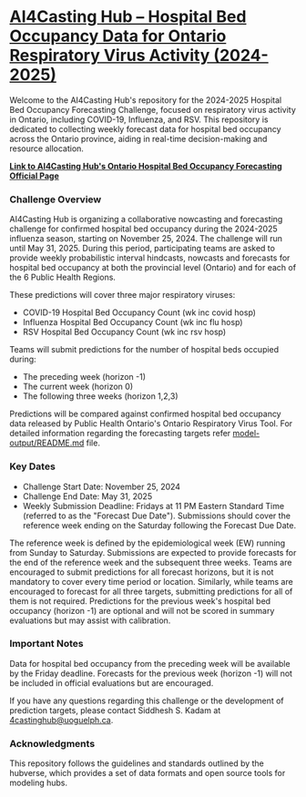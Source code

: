 # [AI4Casting Hub – Hospital Bed Occupancy Data for Ontario Respiratory Virus Activity (2024-2025)](https://sites.uoguelph.ca/4castinghub/hospitalization/)
Welcome to the AI4Casting Hub's repository for the 2024-2025 Hospital Bed Occupancy Forecasting Challenge, focused on respiratory virus activity in Ontario, including COVID-19, Influenza, and RSV. This repository is dedicated to collecting weekly forecast data for hospital bed occupancy across the Ontario province, aiding in real-time decision-making and resource allocation.

[**Link to AI4Casting Hub's Ontario Hospital Bed Occupancy Forecasting Official Page**](https://4castinghub.uoguelph.ca/hospitalization/)

### Challenge Overview
AI4Casting Hub is organizing a collaborative nowcasting and forecasting challenge for confirmed hospital bed occupancy during the 2024-2025 influenza season, starting on November 25, 2024. The challenge will run until May 31, 2025. During this period, participating teams are asked to provide weekly probabilistic interval hindcasts, nowcasts and forecasts for hospital bed occupancy at both the provincial level (Ontario) and for each of the 6 Public Health Regions.

These predictions will cover three major respiratory viruses:
* COVID-19 Hospital Bed Occupancy Count (wk inc covid hosp)
* Influenza Hospital Bed Occupancy Count (wk inc flu hosp)
* RSV Hospital Bed Occupancy Count (wk inc rsv hosp)

Teams will submit predictions for the number of hospital beds occupied during:
* The preceding week (horizon -1)
* The current week (horizon 0)
* The following three weeks (horizon 1,2,3)

Predictions will be compared against confirmed hospital bed occupancy data released by Public Health Ontario's Ontario Respiratory Virus Tool. For detailed information regarding the forecasting targets refer [model-output/README.md](https://github.com/ai4castinghub/hospitalization-forecast/blob/main/model-output/README.md) file.

### Key Dates
* Challenge Start Date: November 25, 2024
* Challenge End Date: May 31, 2025
* Weekly Submission Deadline: Fridays at 11 PM Eastern Standard Time (referred to as the "Forecast Due Date"). Submissions should cover the reference week ending on the Saturday following the Forecast Due Date.

The reference week is defined by the epidemiological week (EW) running from Sunday to Saturday. Submissions are expected to provide forecasts for the end of the reference week and the subsequent three weeks. Teams are encouraged to submit predictions for all forecast horizons, but it is not mandatory to cover every time period or location. Similarly, while teams are encouraged to forecast for all three targets, submitting predictions for all of them is not required. Predictions for the previous week's hospital bed occupancy (horizon -1) are optional and will not be scored in summary evaluations but may assist with calibration.

### Important Notes
Data for hospital bed occupancy from the preceding week will be available by the Friday deadline.
Forecasts for the previous week (horizon -1) will not be included in official evaluations but are encouraged.

If you have any questions regarding this challenge or the development of prediction targets, please contact Siddhesh S. Kadam at 4castinghub@uoguelph.ca.

### Acknowledgments
This repository follows the guidelines and standards outlined by the hubverse, which provides a set of data formats and open source tools for modeling hubs.

